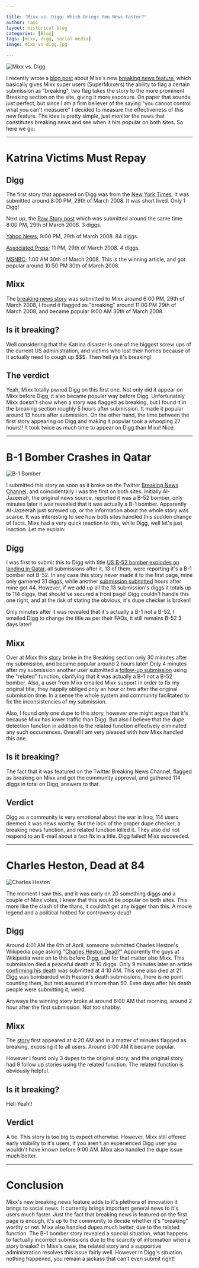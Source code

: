 ```yaml
---

title: "Mixx vs. Digg: Which Brings You News Faster?"
author: rami
layout: historical-blog
categories: [Blog]
tags: [mixx, digg, social-media]
image: mixx-vs-digg.jpg

---
```


![Mixx vs. Digg](/assets/images/content/blog/mixx-vs-digg.jpg)

I recently wrote a [blog post](/2008/03/27/mixx-conquering-the-timeliness-barrier) about Mixx's new [breaking news feature](http://blog.mixx.com/2008/03/25/mixx-puts-breaking-news-in-to-social-media/ "breaking news feature"), which basically gives Mixx super users (SuperMixxers) the ability to flag a certain submission as "breaking", two flag takes the story to the more prominent Breaking section on the site, giving it more exposure. On paper that sounds just perfect, but since I am a firm believer of the saying "you cannot control what you can't measuere" I decided to measure the effectiveness of this new feature. The idea is pretty simple, just monitor the news that constitutes breaking news and see when it hits popular on both sites. So here we go:

---

# Katrina Victims Must Repay

## Digg
The first story that appeared on Digg was from the [New York Times](http://www.nytimes.com/aponline/us/AP-Katrina-Collections.html?_r=1&scp=1&sq=katrina+overpayments&st=nyt&oref=slogin "New York Times story"). It was submitted around 8:00 PM, 29th of March 2008. It was short lived. Only 1 Digg!

Next up, the [Raw Story post](http://www.rawstory.com/news/mochila/Katrina_victims_may_have_to_repay__03292008.html "Raw Story post") which was submitted around the same time 8:00 PM, 29th of March 2008. 3 diggs.

[Yahoo News](http://news.yahoo.com/s/ap/20080329/ap_on_re_us/katrina_collections "Yahoo News"); 9:00 PM, 29th of March 2008. 84 diggs.

[Associated Press](http://ap.google.com/article/ALeqM5g6J41bjH81539IomtPN6t1rWlxDQD8VN8CMG0 "Associated Press"); 11 PM, 29th of March 2008. 4 diggs.

[MSNBC](http://digg.com/world_news/Katrina_victims_may_have_to_repay_money_3 "MSNBC"); 1:00 AM 30th of March 2008. This is the winning article, and got popular around 10:50 PM 30th of March 2008.

## Mixx  

The [breaking news story](http://www.mixx.com/stories/179281/katrina_victims_may_have_to_repay_ "breaking news story") was submitted to Mixx around 6:00 PM, 29th of March 2008, I found it flagged as "breaking" around 11:00 PM 29th of March 2008, and became popular 9:00 AM 30th of March 2008.

## Is it breaking?  

Well considering that the Katrina disaster is one of the biggest screw ups of the current US administration, and victims who lost their homes because of it actually need to cough up $$$. Then hell ya it's breaking!

## The verdict  

Yeah, Mixx totally pwned Digg on this first one. Not only did it appear on Mixx before Digg, it also became popular way before Digg. Unfortunately Mixx doesn't show when a story was flagged as breaking, but I found it in the breaking section roughly 5 hours after submission. It made it popular around 13 hours after submission. On the other hand, the time between the first story appearing on Digg and making it popular took a whooping 27 hours!! It took twice as much time to appear on Digg than Mixx! Nice.

---

# B-1 Bomber Crashes in Qatar

![B-1 Bomber](/assets/images/content/blog/b1-bomber.jpg)

I submitted this story as soon as it broke on the Twitter [Breaking News Channel](http://twitter.com/BreakingNewsOn "Breaking News Channel"), and coincidentally I was the first on both sites. Initially Al-Jazeerah, the original news source, reported it was a B-52 bomber, only minutes later it was revealed that it was actually a B-1 bomber. Apparently Al-Jazeerah just screwed up, or the information about the whole story was scarce. It was interesting to see how both sites handled this sudden change of facts. Mixx had a very quick reaction to this, while Digg, well let's just inaction. Let me explain:

## Digg  

I was first to submit this to Digg with title [US B-52 bomber explodes on landing in Qatar](http://digg.com/world_news/US_B_52_bomber_explodes_on_landing_in_Qatar "US B-52 bomber explodes on landing in Qatar"), all submissions after it, 13 of them, were reporting it's a B-1 bomber not B-52. In any case this story never made it to the first page, mine only garnered 31 diggs, while another [submission submitted](http://digg.com/politics/USAF_B_1B_Lancer_Bomber_Burns_After_Landing_In_Qatar "submission submitted") hours after mine got 44. However, if we add up all the 13 submission's diggs it totals up to 114 diggs, that should've secured a front page! Digg couldn't handle this one right, and at the risk of stating the obvious, it's dupe checker is broken!

Only minutes after it was revealed that it's actually a B-1 not a B-52, I emailed Digg to change the title as per their FAQs, it still remains B-52 3 days later!

## Mixx

Over at Mixx this [story](http://www.mixx.com/stories/191652/u_s_b_1_bomber_explodes_on_landing_in_qatar_jazeera) broke in the Breaking section only 30 minutes after my submission, and became popular around 2 hours later! Only 4 minutes after my submission another user submitted a [follow-up submission](http://www.mixx.com/stories/191652/u_s_b_1_bomber_explodes_on_landing_in_qatar_jazeera/related) using the "related" function, clarifying that it was actually a B-1 not a B-52 bomber. Also, a user from Mixx emailed Mixx support in order to fix my original title, they happily obliged only an hour or two after the original submission time. In a sense the whole system and community facilitated to fix the inconsistencies of my submission.

Also, I found only one dupe to this story, however one might argue that it's because Mixx has lower traffic than Digg. But also I believe that the dupe detection function in addition to the related function effectively eliminated any such occurrences. Overall I am very pleased with how Mixx handled this one. 

## Is it breaking?

The fact that it was featured on the Twitter Breaking News Channel, flagged as breaking on Mixx and got the community approval, and gathered 114 diggs in total on Digg, answers to that.

## Verdict 

Digg as a community is very emotional about the war in Iraq, 114 users deemed it was news worthy. But the lack of the proper dupe checker, a breaking news function, and related function killed it. They also did not respond to an E-mail about a fact fix in a title. Digg failed! Mixx succeeded.

---

# Charles Heston, Dead at 84

![Charles Heston](/assets/images/content/blog/charles-heston-dead.jpg)

The moment I saw this, and it was early on 20 something diggs and a couple of Mixx votes, I knew that this would be popular on both sites. This more like the clash of the titans, it couldn't get any bigger than this. A movie legend and a political hotbed for controversy dead!

## Digg  

Around 4:01 AM the 6th of April, someone submitted Charles Heston's Wikipedia page asking "[Charles Heston Dead?](http://digg.com/celebrity/Charlton_Hestons_Dead "Charles Heston Dead?")" Apparently the guys at Wikipedia were on to this before Digg, and for that matter also Mixx. This submission died a peaceful death at 10 diggs. Only 9 minutes later an article [confirming his death](http://digg.com/celebrity/Charlton_Heston_Dies_at_84 "confirming his death") was submitted at 4:10 AM. This one also died at 21. Digg was bombarded with Heston's death submissions, there is no point counting them, but rest assured it's more than 50. Even days after his death people were submitting it, weird.  

Anyways the winning story broke at around 6:00 AM that morning, around 2 hour after the first submission. Not too shabby. 

## Mixx  

The [story](http://www.mixx.com/stories/193667/charlton_heston_dead_at_84 "story") first appeared at 4:20 AM and in a matter of minutes flagged as breaking, exposing it to all users. Around 6:00 AM it became popular.

However I found only 3 dupes to the original story, and the original story had 9 follow up stories using the related function. The related function is obviously helpful. 

## Is it breaking?  

Hell Yeah!!

## Verdict  

A tie. This story is too big to expect otherwise. However, Mixx still offered early visibility to it's users, if you aren't an experienced Digg user you wouldn't have known before 9:00 AM. Mixx also handled the dupe issue much better.  

---

# Conclusion

Mixx's new breaking news feature adds to it's plethora of innovation it brings to social news. It currently brings important general news to it's users much faster. Just the fact that breaking news is featured on the first page is enough, it's up to the community to decide whether it's "breaking" worthy or not. Mixx also handled dupes much better, due to the related function. The B-1 bomber story revealed a special situation, what happens to factually incorrect submissions due to the scarcity of information when a story breaks? In Mixx's case, the related story and a supportive administration resolves this issue fairly well. However in Digg's situation nothing happened, you remain a jackass that can't even submit right!
